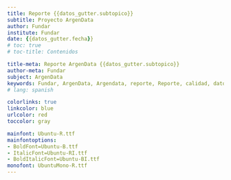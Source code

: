 ```yaml
---
title: Reporte {{datos_gutter.subtopico}}
subtitle: Proyecto ArgenData
author: Fundar
institute: Fundar
date: {{datos_gutter.fecha}}
# toc: true
# toc-title: Contenidos

title-meta: Reporte ArgenData {{datos_gutter.subtopico}}
author-meta: Fundar
subject: ArgenData
keywords: Fundar, ArgenData, Argendata, reporte, Reporte, calidad, datos
# lang: spanish

colorlinks: true
linkcolor: blue
urlcolor: red
toccolor: gray

mainfont: Ubuntu-R.ttf
mainfontoptions:
- BoldFont=Ubuntu-B.ttf
- ItalicFont=Ubuntu-RI.ttf
- BoldItalicFont=Ubuntu-BI.ttf
monofont: UbuntuMono-R.ttf
---
```


